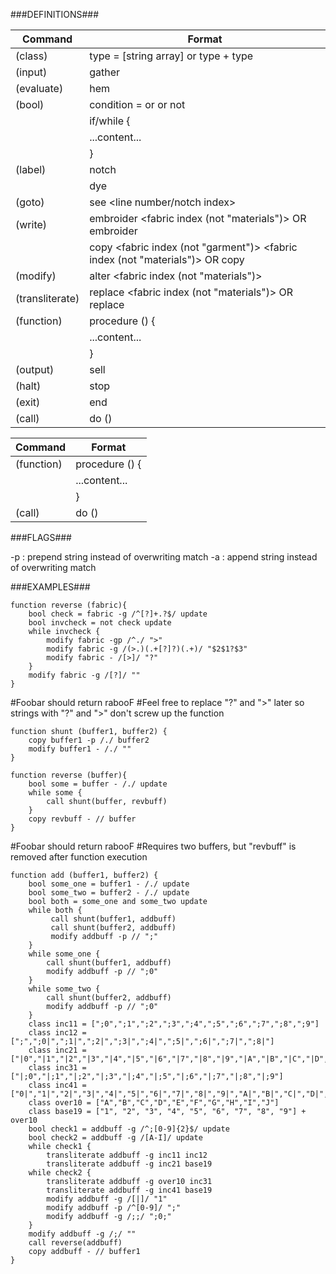 ###DEFINITIONS###

| Command         | Format |
|-----------------|----------------------------------------------|
| (class)         | type <name> = [string array] or type + type |
| (input)         | gather |
| (evaluate)      | hem <fabric index> |
| (bool)          | condition = <fabric index> <flags> <regex> or <bool> <bool operation> <bool> or not <bool> |
|                 | if/while <bool> { |
|                 |     ...content... |
|                 | } |
| (label)         | notch |
|                 | dye <fabric> <color index> |
| (goto)          | see <line number/notch index> |
| (write)         | embroider <fabric index (not "materials")> <flags> <string> OR embroider <fabric index> <string> |
|                 | copy <fabric index (not "garment")> <flags> <regex> <fabric index (not "materials")> OR copy <fabric index> <fabric index> |
| (modify)        | alter <fabric index (not "materials")> <flags> <regex> <replace> |
| (transliterate) | replace <fabric index (not "materials")> <flags> <type> <type> OR replace <fabric index> <type> <type> |
| (function)      | procedure <name> (<fabric arguments>) { |
|                 |    ...content... |
|                 | } |
| (output)        | sell |
| (halt)          | stop |
| (exit)          | end |
| (call)          | do <procedure name> (<fabric indexes>) |

| Command         | Format |
|-----------------|----------------------------------------------|
| (function)      | procedure <name> (<fabric arguments>) { |
|                 |    ...content... |
|                 | } |
| (call)          | do <procedure name> (<fabric indexes>) |

###FLAGS###

-p : prepend string instead of overwriting match
-a : append string instead of overwriting match

###EXAMPLES###

```
function reverse (fabric){
    bool check = fabric -g /^[?]+.?$/ update
    bool invcheck = not check update
    while invcheck {
        modify fabric -gp /^./ ">"
        modify fabric -g /(>.)(.+[?]?)(.+)/ "$2$1?$3"
        modify fabric - /[>]/ "?"
    }
    modify fabric -g /[?]/ ""
}
```

#Foobar should return rabooF
#Feel free to replace "?" and ">" later so strings with "?" and ">" don't screw up the function

```
function shunt (buffer1, buffer2) {
    copy buffer1 -p /./ buffer2
    modify buffer1 - /./ ""
}

function reverse (buffer){
    bool some = buffer - /./ update
    while some {
        call shunt(buffer, revbuff)
    }
    copy revbuff - // buffer
}
```

#Foobar should return rabooF
#Requires two buffers, but "revbuff" is removed after function execution

```
function add (buffer1, buffer2) {
    bool some_one = buffer1 - /./ update
    bool some_two = buffer2 - /./ update
    bool both = some_one and some_two update
    while both {
         call shunt(buffer1, addbuff)
         call shunt(buffer2, addbuff)
         modify addbuff -p // ";"
    }
    while some_one {
        call shunt(buffer1, addbuff)
        modify addbuff -p // ";0"
    }
    while some_two {
        call shunt(buffer2, addbuff)
        modify addbuff -p // ";0"
    }
    class inc11 = [";0",";1",";2",";3",";4",";5",";6",";7",";8",";9"]
    class inc12 = [";",";0|",";1|",";2|",";3|",";4|",";5|",";6|",";7|",";8|"]
    class inc21 = ["|0","|1","|2","|3","|4","|5","|6","|7","|8","|9","|A","|B","|C","|D","|E","|F","|G","|H"]
    class inc31 = ["|;0","|;1","|;2","|;3","|;4","|;5","|;6","|;7","|;8","|;9"]
    class inc41 = ["0|","1|","2|","3|","4|","5|","6|","7|","8|","9|","A|","B|","C|","D|","E|","F|","G|","H|","I|"
    class over10 = ["A","B","C","D","E","F","G","H","I","J"]
    class base19 = ["1", "2", "3", "4", "5", "6", "7", "8", "9"] + over10
    bool check1 = addbuff -g /^;[0-9]{2}$/ update
    bool check2 = addbuff -g /[A-I]/ update 
    while check1 {
        transliterate addbuff -g inc11 inc12
        transliterate addbuff -g inc21 base19
    while check2 {
        transliterate addbuff -g over10 inc31
        transliterate addbuff -g inc41 base19
        modify addbuff -g /[|]/ "1"
        modify addbuff -p /^[0-9]/ ";"
        modify addbuff -g /;;/ ";0;"
    }
    modify addbuff -g /;/ ""
    call reverse(addbuff)
    copy addbuff - // buffer1
}
```
